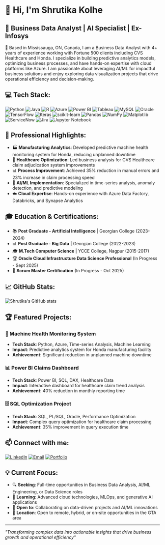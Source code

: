 # 👋 Hi, I'm Shrutika Kolhe

## 🎯 Business Data Analyst | AI Specialist | Ex-Infosys

📍 Based in Mississauga, ON, Canada, I am a Business Data Analyst with 4+ years of experience working with Fortune 500 clients including CVS Healthcare and Honda. I specialize in building predictive analytics models, optimizing business processes, and have hands-on expertise with cloud platforms like Azure. I am passionate about leveraging AI/ML for impactful business solutions and enjoy exploring data visualization projects that drive operational efficiency and decision-making.

## 💻 Tech Stack:

![Python](https://img.shields.io/badge/python-3670A0?style=for-the-badge&logo=python&logoColor=ffdd54)
![Java](https://img.shields.io/badge/java-%23ED8B00.svg?style=for-the-badge&logo=openjdk&logoColor=white)
![R](https://img.shields.io/badge/r-%23276DC3.svg?style=for-the-badge&logo=r&logoColor=white)
![Azure](https://img.shields.io/badge/azure-%230072C6.svg?style=for-the-badge&logo=microsoftazure&logoColor=white)
![Power BI](https://img.shields.io/badge/power_bi-F2C811?style=for-the-badge&logo=powerbi&logoColor=black)
![Tableau](https://img.shields.io/badge/Tableau-E97627?style=for-the-badge&logo=Tableau&logoColor=white)
![MySQL](https://img.shields.io/badge/mysql-4479A1.svg?style=for-the-badge&logo=mysql&logoColor=white)
![Oracle](https://img.shields.io/badge/Oracle-F80000?style=for-the-badge&logo=oracle&logoColor=white)
![TensorFlow](https://img.shields.io/badge/TensorFlow-%23FF6F00.svg?style=for-the-badge&logo=TensorFlow&logoColor=white)
![Keras](https://img.shields.io/badge/Keras-%23D00000.svg?style=for-the-badge&logo=Keras&logoColor=white)
![scikit-learn](https://img.shields.io/badge/scikit--learn-%23F7931E.svg?style=for-the-badge&logo=scikit-learn&logoColor=white)
![Pandas](https://img.shields.io/badge/pandas-%23150458.svg?style=for-the-badge&logo=pandas&logoColor=white)
![NumPy](https://img.shields.io/badge/numpy-%23013243.svg?style=for-the-badge&logo=numpy&logoColor=white)
![Matplotlib](https://img.shields.io/badge/Matplotlib-%23ffffff.svg?style=for-the-badge&logo=Matplotlib&logoColor=black)
![ServiceNow](https://img.shields.io/badge/ServiceNow-00C851?style=for-the-badge&logo=servicenow&logoColor=white)
![Jira](https://img.shields.io/badge/jira-%230A0FFF.svg?style=for-the-badge&logo=jira&logoColor=white)
![Jupyter Notebook](https://img.shields.io/badge/jupyter-%23FA0F00.svg?style=for-the-badge&logo=jupyter&logoColor=white)

## 🚀 Professional Highlights:

- 🏭 **Manufacturing Analytics**: Developed predictive machine health monitoring system for Honda, reducing unplanned downtime
- 💊 **Healthcare Optimization**: Led business analysis for CVS Healthcare claim adjudication system improvements
- 📊 **Process Improvement**: Achieved 35% reduction in manual errors and 23% increase in claim processing speed
- 🤖 **AI/ML Implementation**: Specialized in time-series analysis, anomaly detection, and predictive modeling
- ☁️ **Cloud Expertise**: Hands-on experience with Azure Data Factory, Databricks, and Synapse Analytics

## 🎓 Education & Certifications:

- 📚 **Post Graduate - Artificial Intelligence** | Georgian College (2023-2024)
- 📊 **Post Graduate - Big Data** | Georgian College (2022-2023)
- 🎓 **M.Tech Computer Science** | YCCE College, Nagpur (2015-2017)
- 🏆 **Oracle Cloud Infrastructure Data Science Professional** (In Progress - Sept 2025)
- 🥇 **Scrum Master Certification** (In Progress - Oct 2025)

## 📈 GitHub Stats:

![Shrutika's GitHub stats](https://github-readme-stats.vercel.app/api?username=shrutika786&show_icons=true&theme=radical)

## 🏆 Featured Projects:

### 🔧 Machine Health Monitoring System
- **Tech Stack**: Python, Azure, Time-series Analysis, Machine Learning
- **Impact**: Predictive analytics system for Honda manufacturing facility
- **Achievement**: Significant reduction in unplanned machine downtime

### 📊 Power BI Claims Dashboard
- **Tech Stack**: Power BI, SQL, DAX, Healthcare Data
- **Impact**: Interactive dashboard for healthcare claim trend analysis
- **Achievement**: 40% reduction in monthly reporting time

### 🗄️ SQL Optimization Project
- **Tech Stack**: SQL, PL/SQL, Oracle, Performance Optimization
- **Impact**: Complex query optimization for healthcare claim processing
- **Achievement**: 35% improvement in query execution time

## 📫 Connect with me:

[![LinkedIn](https://img.shields.io/badge/LinkedIn-%230077B5.svg?style=for-the-badge&logo=linkedin&logoColor=white)](https://www.linkedin.com/in/shrutika-kolhe-95151683)
[![Email](https://img.shields.io/badge/Email-D14836?style=for-the-badge&logo=gmail&logoColor=white)](mailto:shrutika.kolhe@example.com)
[![Portfolio](https://img.shields.io/badge/Portfolio-FF5722?style=for-the-badge&logo=todoist&logoColor=white)](https://your-portfolio-link.com)

## 💡 Current Focus:

- 🔍 **Seeking**: Full-time opportunities in Business Data Analysis, AI/ML Engineering, or Data Science roles
- 🌱 **Learning**: Advanced cloud technologies, MLOps, and generative AI applications
- 🤝 **Open to**: Collaborating on data-driven projects and AI/ML innovations
- 📍 **Location**: Open to remote, hybrid, or on-site opportunities in the GTA area

---

*"Transforming complex data into actionable insights that drive business growth and operational efficiency"*


